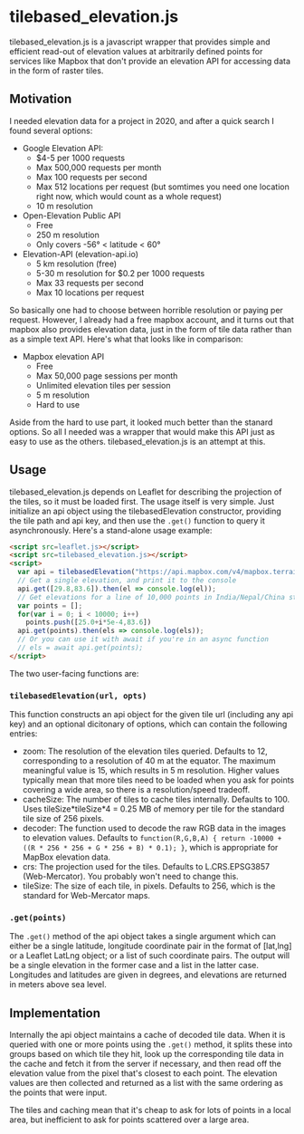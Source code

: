 # tilebased\_elevation.js
tilebased\_elevation.js is a javascript wrapper that provides simple and efficient read-out
of elevation values at arbitrarily defined points for services like Mapbox that don't
provide an elevation API for accessing data in the form of raster tiles.

## Motivation
I needed elevation data for a project in 2020, and after a quick search I found
several options:

* Google Elevation API:
    * $4-5 per 1000 requests
    * Max 500,000 requests per month
    * Max 100 requests per second
    * Max 512 locations per request (but somtimes you need one location right now, which would count as a whole request)
    * 10 m resolution
* Open-Elevation Public API
    * Free
    * 250 m resolution
    * Only covers -56° < latitude < 60°
* Elevation-API (elevation-api.io)
    * 5 km resolution (free)
    * 5-30 m resolution for $0.2 per 1000 requests
    * Max 33 requests per second
    * Max 10 locations per request

So basically one had to choose between horrible resolution or paying per request.
However, I already had a free mapbox account, and it turns out that mapbox also provides
elevation data, just in the form of tile data rather than as a simple text API. Here's
what that looks like in comparison:

* Mapbox elevation API
    * Free
    * Max 50,000 page sessions per month
    * Unlimited elevation tiles per session
    * 5 m resolution
    * Hard to use

Aside from the hard to use part, it looked much better than the stanard options.
So all I needed was a wrapper that would make this API just as easy to use as the others.
tilebased\_elevation.js is an attempt at this.

## Usage
tilebased\_elevation.js depends on Leaflet for describing the projection of the tiles,
so it must be loaded first. The usage itself is very simple. Just initialize an api
object using the tilebasedElevation constructor, providing the tile path and api key,
and then use the `.get()` function to query it asynchronously. Here's a stand-alone usage
example:

```html
<script src=leaflet.js></script>
<script src=tilebased_elevation.js></script>
<script>
  var api = tilebasedElevation("https://api.mapbox.com/v4/mapbox.terrain-rgb/{z}/{x}/{y}.pngraw?access_token=YOUR_API_KEY");
  // Get a single elevation, and print it to the console
  api.get([29.8,83.6]).then(el => console.log(el));
  // Get elevations for a line of 10,000 points in India/Nepal/China starting from lat = 25° and ending at lat = 30°
  var points = [];
  for(var i = 0; i < 10000; i++)
    points.push([25.0+i*5e-4,83.6])
  api.get(points).then(els => console.log(els));
  // Or you can use it with await if you're in an async function
  // els = await api.get(points);
</script>
```

The two user-facing functions are:

### `tilebasedElevation(url, opts)`
This function constructs an api object for the given tile url (including any api key)
and an optional dicitonary of options, which can contain the following entries:

* zoom: The resolution of the elevation tiles queried. Defaults to 12, corresponding to a resolution of 40 m at the equator. The maximum meaningful value is 15, which results in 5 m resolution. Higher values typically mean that more tiles need to be loaded when you ask for points covering a wide area, so there is a resolution/speed tradeoff.
* cacheSize: The number of tiles to cache tiles internally. Defaults to 100. Uses tileSize\*tileSize\*4 = 0.25 MB of memory per tile for the standard tile size of 256 pixels.
* decoder: The function used to decode the raw RGB data in the images to elevation values. Defaults to `function(R,G,B,A) { return -10000 + ((R * 256 * 256 + G * 256 + B) * 0.1); }`, which is appropriate for MapBox elevation data.
* crs: The projection used for the tiles. Defaults to L.CRS.EPSG3857 (Web-Mercator). You probably won't need to change this.
* tileSize: The size of each tile, in pixels. Defaults to 256, which is the standard for Web-Mercator maps.

### `.get(points)`
The `.get()` method of the api object takes a single argument which can either be a single
latitude, longitude coordinate pair in the format of [lat,lng] or a Leaflet LatLng object;
or a list of such coordinate pairs. The output will be a single elevation in the former case
and a list in the latter case. Longitudes and latitudes are given in degrees, and elevations
are returned in meters above sea level.

## Implementation
Internally the api object maintains a cache of decoded tile data. When it is queried with one or more
points using the `.get()` method, it splits these into groups based on which tile they hit, look up
the corresponding tile data in the cache and fetch it from the server if necessary, and then read off
the elevation value from the pixel that's closest to each point. The elevation values are then collected
and returned as a list with the same ordering as the points that were input.

The tiles and caching mean that it's cheap to ask for lots of points in a local area, but inefficient to
ask for points scattered over a large area.

